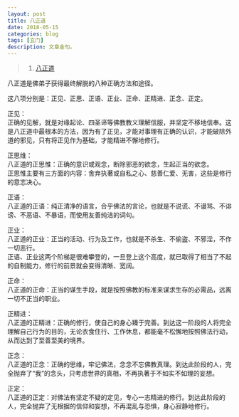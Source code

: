 ```yaml
---
layout: post
title: 八正道
date: 2018-05-15
categories: blog
tags: [玄门]
description: 文章金句。
---
```




>1. [八正道](https://www.zhihu.com/question/21835125?sort=created)

八正道是佛弟子获得最终解脱的八种正确方法和途径。


这八项分别是：正见、正思、正语、正业、正命、正精进、正念、正定。


正见：<br>
正确的见解，就是对缘起论、四圣谛等佛教教义理解信服，并坚定不移地信奉。这是八正道中最根本的方法，因为有了正见，才能对事理有正确的认识，才能破除外道的邪见，只有将正见作为基础，才能精进不懈地修行。


正思维：<br>
八正道的正思惟：正确的意识或观念，断除邪恶的欲念，生起正当的欲念。<br>
正思惟主要有三方面的内容：舍弃执著或自私之心、慈善仁爱、无害，这些是修行的意志决心。


正语：<br>
八正道的正语：纯正清净的语言，合乎佛法的言论，也就是不说谎、不谩骂、不诽谤、不恶语、不暴语，而使用友善纯洁的词句。


正业：<br>
八正道的正业：正当的活动、行为及工作，也就是不杀生、不偷盗、不邪淫，不作一切恶行。<br>
正语、正业这两个阶梯是很难攀登的，一旦登上这个高度，就已取得了相当了不起的自制能力，修行的前景就会变得清晰、宽阔。


正命：<br>
八正道的正命：正当的谋生手段，就是按照佛教的标准来谋求生存的必需品，远离一切不正当的职业。


正精进：<br>
八正道的正精进：正确的修行，使自己的身心臻于完善。到达这一阶段的人将完全理解自己行为的目的，无论衣食住行、工作休息，都能毫不松懈地按照佛法行动，从而达到了至善至美的境界。


正念：<br>
八正道的正念：正确的思维，牢记佛法，念念不忘佛教真理。到达此阶段的人，完全抛弃了“我”的念头，只考虑世界的真相，不再执著于不如实不如理的妄想。


正定：<br>
八正道的正定：对佛法有坚定不疑的定见，专心一志精进的修行。到达此阶段的人，完全抛弃了无根据的信仰和妄想，不再混乱与恐惧，身心寂静地修行。
